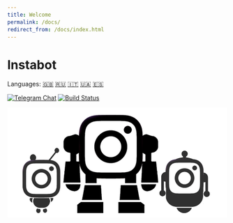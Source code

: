 ```yaml
---
title: Welcome
permalink: /docs/
redirect_from: /docs/index.html
---
```

# Instabot

Languages: [🇬🇧](/en/README) [🇷🇺](instagrambot.github.io/docs/ru/README) [🇮🇹](/it/README) [🇺🇦](/ukr/README) [🇪🇸](/es/README)

[![Telegram Chat](https://img.shields.io/badge/chat%20on-Telegram-blue.svg)](https://t.me/instabotproject) [![Build Status](https://travis-ci.org/instagrambot/instabot.svg?branch=master)](https://travis-ci.org/instagrambot/instabot)

![Instabot is better than other open-source bots!](../img/jekyll.png "Instabot is better than other open-source bots!")
